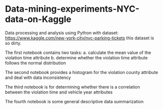 # Data-mining-experiments-NYC-data-on-Kaggle
Data processing and analysis using Python with dataset:
https://www.kaggle.com/new-york-city/nyc-parking-tickets
this dataset is so dirty.

The first notebook contains two tasks:
a. calculate the mean value of the violation time attribute 
b. determine whether the violation time attribute follows the normal distribution

The second notebook provides a histogram for the violation county attribute and deal with data inconsistency

The third notebook is for determining whether there is a correlation between the violation time and vehicle
year attributes

The fourth notebook is some general descriptive data summarization